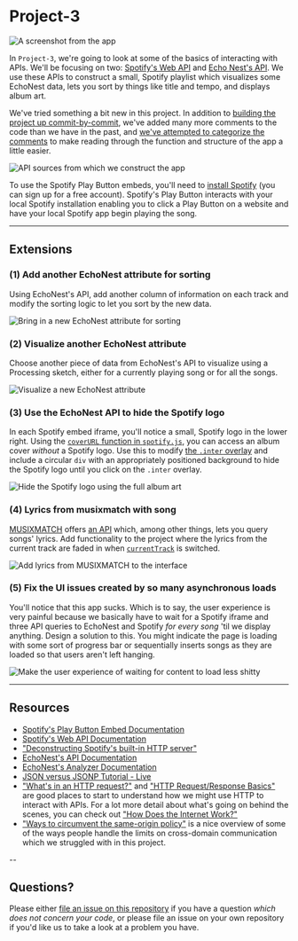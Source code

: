

# Project-3

![A screenshot from the app](https://raw.githubusercontent.com/DGMD-E-15/Project-3/master/README_media/Screenshot.png)

In `Project-3`, we're going to look at some of the basics of interacting with APIs.  We'll be focusing on two: [Spotify's Web API](https://developer.spotify.com/technologies/web-api/) and [Echo Nest's API](http://developer.echonest.com/docs/v4).  We use these APIs to construct a small, Spotify playlist which visualizes some EchoNest data, lets you sort by things like title and tempo, and displays album art.

We've tried something a bit new in this project.  In addition to [building the project up commit-by-commit](https://github.com/DGMD-E-15/Project-3/commits/master), we've added many more comments to the code than we have in the past, and [we've attempted to categorize the comments](https://github.com/DGMD-E-15/Project-3/blob/master/beat.js#L1) to make reading through the function and structure of the app a little easier.

![API sources from which we construct the app](https://raw.githubusercontent.com/DGMD-E-15/Project-3/master/README_media/APISources.png)

To use the Spotify Play Button embeds, you'll need to [install Spotify](http://spotify.com/) (you can sign up for a free account).  Spotify's Play Button interacts with your local Spotify installation enabling you to click a Play Button on a website and have your local Spotify app begin playing the song.

---

## Extensions

### (1) Add another EchoNest attribute for sorting

Using EchoNest's API, add another column of information on each track and modify the sorting logic to let you sort by the new data.

![Bring in a new EchoNest attribute for sorting](https://raw.githubusercontent.com/DGMD-E-15/Project-3/master/README_media/NewSortExtension.png)

### (2) Visualize another EchoNest attribute

Choose another piece of data from EchoNest's API to visualize using a Processing sketch, either for a currently playing song or for all the songs.

![Visualize a new EchoNest attribute](https://raw.githubusercontent.com/DGMD-E-15/Project-3/master/README_media/NewVisualizationExtension.png)

### (3) Use the EchoNest API to hide the Spotify logo

In each Spotify embed iframe, you'll notice a small, Spotify logo in the lower right.  Using the [`coverURL` function in `spotify.js`](https://github.com/DGMD-E-15/Project-3/blob/master/spotify.js#L186), you can access an album cover _without_ a Spotify logo.  Use this to modify [the `.inter` overlay](https://github.com/DGMD-E-15/Project-3/blob/master/spotify.js#L59) and include a circular `div` with an appropriately positioned background to hide the Spotify logo until you click on the `.inter` overlay.

![Hide the Spotify logo using the full album art](https://raw.githubusercontent.com/DGMD-E-15/Project-3/master/README_media/HideSpotifyLogoExtension.png)

### (4) Lyrics from musixmatch with song

[MUSIXMATCH](http://musixmatch.com/) offers [an API](https://developer.musixmatch.com/) which, among other things, lets you query songs' lyrics.  Add functionality to the project where the lyrics from the current track are faded in when [`currentTrack`](https://github.com/DGMD-E-15/Project-3/blob/master/beat.js#L11) is switched.

![Add lyrics from MUSIXMATCH to the interface](https://raw.githubusercontent.com/DGMD-E-15/Project-3/master/README_media/LyricsExtension.png)

### (5) Fix the UI issues created by so many asynchronous loads

You'll notice that this app sucks.  Which is to say, the user experience is very painful because we basically have to wait for a Spotify iframe and three API queries to EchoNest and Spotify _for every song_ 'til we display anything.  Design a solution to this.  You might indicate the page is loading with some sort of progress bar or sequentially inserts songs as they are loaded so that users aren't left hanging.

![Make the user experience of waiting for content to load less shitty](https://raw.githubusercontent.com/DGMD-E-15/Project-3/master/README_media/AsyncExtension.png)


---

## Resources

+ [Spotify's Play Button Embed Documentation](https://developer.spotify.com/technologies/widgets/spotify-play-button/)
+ [Spotify's Web API Documentation](https://developer.spotify.com/technologies/web-api/)
+ ["Deconstructing Spotify's built-in HTTP server"](http://cgbystrom.com/articles/deconstructing-spotifys-builtin-http-server/)
+ [EchoNest's API Documentation](http://developer.echonest.com/docs/v4)
+ [EchoNest's Analyzer Documentation](http://developer.echonest.com/docs/v4/_static/AnalyzeDocumentation.pdf)
+ [JSON versus JSONP Tutorial - Live](http://json-jsonp-tutorial.craic.com/index.html)
+ ["What's in an HTTP request?"](http://rve.org.uk/dumprequest) and ["HTTP Request/Response Basics"](http://devhub.fm/http-requestresponse-basics/) are good places to start to understand how we might use HTTP to interact with APIs.  For a lot more detail about what's going on behind the scenes, you can check out ["How Does the Internet Work?"](http://www.stanford.edu/class/msande91si/www-spr04/readings/week1/InternetWhitepaper.htm)
+ ["Ways to circumvent the same-origin policy"](https://stackoverflow.com/questions/3076414/ways-to-circumvent-the-same-origin-policy) is a nice overview of some of the ways people handle the limits on cross-domain communication which we struggled with in this project.

--

## Questions?

Please either [file an issue on this repository](https://github.com/DGMD-E-15/Project-3/issues/new) if you have a question _which does not concern your code_, or please file an issue on your own repository if you'd like us to take a look at a problem you have.